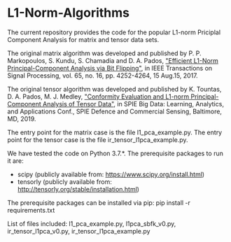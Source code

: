 # L1-Norm-Algorithms
The current repository provides the code for the popular L1-norm Priciplal Component Analysis for matrix and tensor data sets.

The original matrix algorithm was developed and published by P. P. Markopoulos, S. Kundu, S. Chamadia and D. A. Pados, ["Efficient L1-Norm Principal-Component Analysis via Bit Flipping"](https://ieeexplore.ieee.org/document/7934025), in IEEE Transactions on Signal Processing, vol. 65, no. 16, pp. 4252-4264, 15 Aug.15, 2017.

The original tensor algorithm was developed and published by K. Tountas, D. A. Pados, M. J. Medley, ["Conformity Evaluation and L1-norm Principal-Component Analysis of Tensor Data"](https://ktountas.github.io/pdf/spie_2019.pdf), in SPIE Big Data: Learning, Analytics, and Applications Conf., SPIE Defence and Commercial Sensing, Baltimore, MD, 2019.

The entry point for the matrix case is the file l1_pca_example.py.
The entry point for the tensor case is the file ir_tensor_l1pca_example.py.

We have tested the code on Python 3.7.*. The prerequisite packages to run it are: 
- scipy (publicly available from: https://www.scipy.org/install.html)
- tensorly (publicly available from: http://tensorly.org/stable/installation.html)

The prerequisite packages can be installed via pip: 
pip install -r requirements.txt

List of files included: l1_pca_example.py, l1pca_sbfk_v0.py, ir_tensor_l1pca_v0.py, ir_tensor_l1pca_example.py
